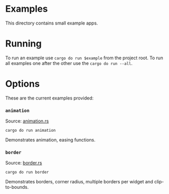 # Examples

This directory contains small example apps.

# Running

To run an example use `cargo do run $example` from the project root.
To run all examples one after the other use the `cargo do run --all`.

<!--do doc --readme-examples-->
# Options

These are the current examples provided:

### `animation`

Source: [animation.rs](./animation.rs)

```console
cargo do run animation
```

Demonstrates animation, easing functions.

### `border`

Source: [border.rs](./border.rs)

```console
cargo do run border
```

Demonstrates borders, corner radius, multiple borders per widget and clip-to-bounds.
